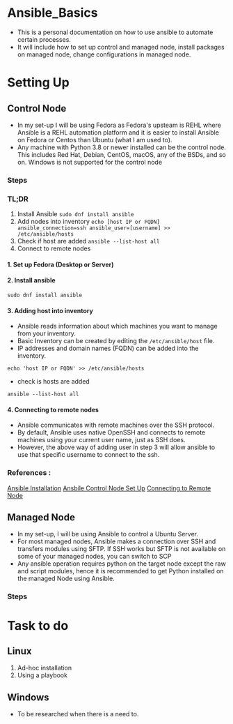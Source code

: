 # Ansible_Basics
* This is a personal documentation on how to use ansible to automate certain processes.
* It will include how to set up control and managed node, install packages on managed node, change configurations in managed node. 

# Setting Up
## Control Node
* In my set-up I will be using Fedora as Fedora's upsteam is REHL where Ansible is a REHL automation platform and it is easier to install Ansible on Fedora or Centos than Ubuntu (what I am used to). 
* Any machine with Python 3.8 or newer installed can be the control node. This includes Red Hat, Debian, CentOS, macOS, any of the BSDs, and so on. Windows is not supported for the control node

### Steps 
### TL;DR
1. Install Ansible  `sudo dnf install ansible`
2. Add nodes into inventory `echo [host IP or FQDN] ansible_connection=ssh ansible_user=[username] >> /etc/ansible/hosts`
3. Check if host are added `ansible --list-host all`
4. Connect to remote nodes

#### 1. Set up Fedora (Desktop or Server)
#### 2. Install ansible
```
sudo dnf install ansible
```

#### 3. Adding host into inventory
* Ansible reads information about which machines you want to manage from your inventory.
* Basic Inventory can be created by editing the `/etc/ansible/host` file. 
* IP addresses and domain names (FQDN) can be added into the inventory.
```
echo 'host IP or FQDN' >> /etc/ansible/hosts
```
* check is hosts are added 
```
ansible --list-host all
```

#### 4. Connecting to remote nodes
* Ansible communicates with remote machines over the SSH protocol. 
* By default, Ansible uses native OpenSSH and connects to remote machines using your current user name, just as SSH does.
* However, the above way of adding user in step 3 will allow ansible to use that specific username to connect to the ssh. 


### References : 
[Ansible Installation](https://docs.ansible.com/ansible/latest/installation_guide/intro_installation.html)
[Ansbile Control Node Set Up](https://docs.ansible.com/ansible/latest/user_guide/intro_getting_started.html)
[Connecting to Remote Node](https://docs.ansible.com/ansible/latest/user_guide/connection_details.html#connections)

## Managed Node
* In my set-up, I will be using Ansible to control a Ubuntu Server.
* For most managed nodes, Ansible makes a connection over SSH and transfers modules using SFTP. If SSH works but SFTP is not available on some of your managed nodes, you can switch to SCP
*  Any ansible operation requires python on the target node except the raw and script modules, hence it is recommended to get Python installed on the managed Node using Ansible.

### Steps 


# Task to do 
## Linux
1. Ad-hoc installation
2. Using a playbook

## Windows
* To be researched when there is a need to.
